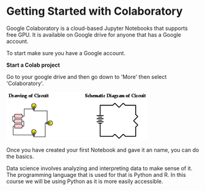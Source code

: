 # Getting Started with Colaboratory

Google Colaboratory is a cloud-based Jupyter Notebooks that supports free GPU. It is available on Google drive for anyone that has a Google account. 

To start make sure you have a Google account.

**Start a Colab project**

Go to your google drive and then go down to 'More' then select 'Colaboratory'.

![](../.gitbook/assets/image%20%2820%29.png)

Once you have created your first Notebook and gave it an name, you can do the basics.

Data science involves analyzing and interpreting data to make sense of it. The programming language that is used for that is Python and R. In this course we will be using Python as it is more easily accessible. 





